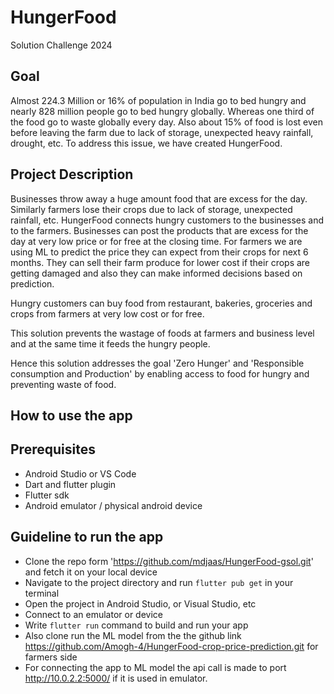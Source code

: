 # HungerFood
Solution Challenge 2024

## Goal
Almost 224.3 Million or 16% of population in India go to bed hungry and nearly 828 million people go 
to bed hungry globally. Whereas one third of the food go to waste globally every day. Also about 15% of food is
lost even before leaving the farm due to lack of storage, unexpected heavy rainfall, drought, etc. To address 
this issue, we have created HungerFood.

## Project Description
Businesses throw away a huge amount food that are excess for the day. Similarly farmers lose their crops due to lack
of storage, unexpected rainfall, etc. 
HungerFood connects hungry customers to the businesses and to the farmers. Businesses can post the products
that are excess for the day at very low price or for free at the closing time.
For farmers we are using ML to predict the price they can expect from their crops for next 6 months. They can sell
their farm produce for lower cost if their crops are getting damaged and also they can make informed decisions based
on prediction.

Hungry customers can buy food from restaurant, bakeries, groceries and crops from farmers at very low cost or for
free.

This solution prevents the wastage of foods at farmers and business level and at the same time it feeds the hungry
people. 

Hence this solution addresses the goal 'Zero Hunger' and 'Responsible consumption and Production' by enabling access
to food for hungry and preventing waste of food.

## How to use the app


## Prerequisites
- Android Studio or VS Code
- Dart and flutter plugin
- Flutter sdk
- Android emulator / physical android device

## Guideline to run the app
- Clone the repo form 'https://github.com/mdjaas/HungerFood-gsol.git' and fetch it on your local device
- Navigate to the project directory and run `flutter pub get` in your terminal
- Open the project in Android Studio, or Visual Studio, etc
- Connect to an emulator or device
- Write `flutter run` command to build and run your app
- Also clone run the ML model from the the github link https://github.com/Amogh-4/HungerFood-crop-price-prediction.git for farmers side
- For connecting the app to ML model the api call is made to port http://10.0.2.2:5000/ if it is used in emulator. 